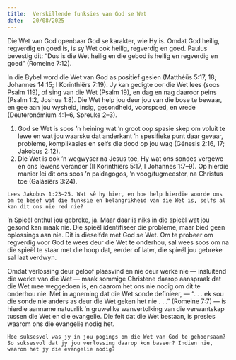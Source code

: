 ```yaml
---
title:  Verskillende funksies van God se Wet
date:   20/08/2025
---
```


Die Wet van God openbaar God se karakter, wie Hy is. Omdat God heilig, regverdig en goed is, is sy Wet ook heilig, regverdig en goed. Paulus bevestig dit: “Dus is die Wet heilig en die gebod is heilig en regverdig en goed” (Romeine 7:12).

In die Bybel word die Wet van God as positief gesien (Matthéüs 5:17, 18; Johannes 14:15; I Korinthiërs 7:19). Jy kan gedigte oor die Wet lees (soos Psalm 119), of sing van die Wet (Psalm 19), en dag en nag daaroor peins (Psalm 1:2, Joshua 1:8). Die Wet help jou deur jou van die bose te bewaar, en gee aan jou wysheid, insig, gesondheid, voorspoed, en vrede (Deuteronómium 4:1–6, Spreuke 2–3).

1. God se Wet is soos ’n heining wat ’n groot oop spasie skep om voluit te lewe en wat jou waarsku dat anderkant ’n spesifieke punt daar gevaar, probleme, komplikasies en selfs die dood op jou wag (Génesis 2:16, 17; Jakobus 2:12).
2. Die Wet is ook ’n wegwyser na Jesus toe, Hy wat ons sondes vergewe en ons lewens verander (II Korinthiërs 5:17, I Johannes 1:7–9). Op hierdie manier lei dit ons soos ’n paidagogos, ’n voog/tugmeester, na Christus toe (Galásiërs 3:24).

`Lees Jakobus 1:23–25. Wat sê hy hier, en hoe help hierdie woorde ons om te besef wat die funksie en belangrikheid van die Wet is, selfs al kan dit ons nie red nie?`

’n Spieël onthul jou gebreke, ja. Maar daar is niks in die spieël wat jou gesond kan maak nie. Die spieël identifiseer die probleme, maar bied geen oplossings aan nie. Dit is dieselfde met God se Wet. Om te probeer om regverdig voor God te wees deur die Wet te onderhou, sal wees soos om na die spieël te staar met die hoop dat, eerder of later, die spieël jou gebreke sal laat verdwyn.

Omdat verlossing deur geloof plaasvind en nie deur werke nie — insluitend die werke van die Wet — maak sommige Christene daarop aanspraak dat die Wet mee weggedoen is, en daarom het ons nie nodig om dit te onderhou nie.  Met in agneming dat die Wet sonde definieer, — “. . . ek sou die sonde nie anders as deur die Wet geken het nie . . .” (Romeine 7:7) — is hierdie aanname natuurlik ’n gruwelike wanvertolking van die verwantskap tussen die Wet en die evangelie. Die feit dat die Wet bestaan, is presies waarom ons die evangelie nodig het.

`Hoe suksesvol was jy in jou pogings om die Wet van God te gehoorsaam? So suksesvol dat jy jou verlossing daarop kon baseer? Indien nie, waarom het jy die evangelie nodig?`